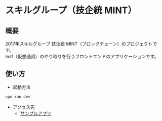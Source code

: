 # スキルグループ（技企統 MINT）

## 概要
2017年スキルグループ 技企統 MINT（ブロックチェーン）のプロジェクトです。  
leaf（仮想通貨）のやり取りを行うフロントエンドのアプリケーションです。  

## 使い方
* 起動方法

```bash
npm run dev
```

* アクセス先     
    * [サンプルアプリ](http://localhost:3001)
